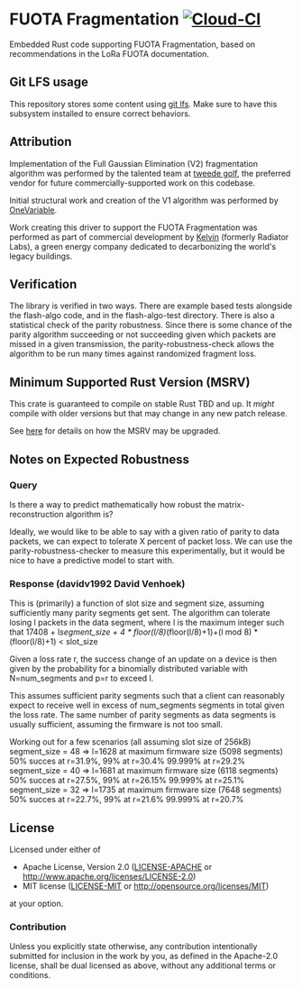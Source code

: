 # FUOTA Fragmentation [![Cloud-CI](https://github.com/Radiator-Labs/fuota-fragmentation-rs/actions/workflows/cloud-ci.yml/badge.svg)](https://github.com/Radiator-Labs/fuota-fragmentation-rs_fw/actions/workflows/cloud-ci.yml)

Embedded Rust code supporting FUOTA Fragmentation, based on recommendations in the LoRa FUOTA documentation.

## Git LFS usage

This repository stores some content using [git lfs](https://git-lfs.com). Make sure to have this subsystem installed to ensure correct behaviors.

## Attribution

Implementation of the Full Gaussian Elimination (V2) fragmentation algorithm was performed by
the talented team at [tweede golf](https://tweedegolf.nl/en), the preferred vendor for future commercially-supported work on this codebase.

Initial structural work and creation of the V1 algorithm was performed by [OneVariable](https://onevariable.com).

Work creating this driver to support the FUOTA Fragmentation was performed as part of commercial
development by [Kelvin](https://kel.vin/) (formerly Radiator Labs), a green energy company
dedicated to decarbonizing the world's legacy buildings.

## Verification

The library is verified in two ways. There are example based tests alongside the flash-algo code, and in the flash-algo-test directory. There is also a statistical check of the parity robustness. Since there is some chance of the parity algorithm succeeding or not succeeding given which packets are missed in a given transmission, the parity-robustness-check allows the algorithm to be run many times against randomized fragment loss.

## Minimum Supported Rust Version (MSRV)

This crate is guaranteed to compile on stable Rust TBD and up. It *might*
compile with older versions but that may change in any new patch release.

See [here](../docs/msrv.md) for details on how the MSRV may be upgraded.

## Notes on Expected Robustness

### Query

Is there a way to predict mathematically how robust the matrix-reconstruction algorithm is?

Ideally, we would like to be able to say with a given ratio of parity to data packets, we can expect to tolerate X percent of packet loss. We can use the parity-robustness-checker to measure this experimentally, but it would be nice to have a predictive model to start with.

### Response (davidv1992 David Venhoek)

This is (primarily) a function of slot size and segment size, assuming sufficiently many parity segments get sent. The algorithm can tolerate losing l packets in the data segment, where l is the maximum integer such that
17408 + l*segment_size + 4 * floor(l/8)*(floor(l/8)+1)+(l mod 8) * (floor(l/8)+1) < slot_size

Given a loss rate r, the success change of an update on a device is then given by the probability for a binomially distributed variable with N=num_segments and p=r to exceed l.

This assumes sufficient parity segments such that a client can reasonably expect to receive well in excess of num_segments segments in total given the loss rate. The same number of parity segments as data segments is usually sufficient, assuming the firmware is not too small.

Working out for a few scenarios (all assuming slot size of 256kB)
segment_size = 48 => l=1628
at maximum firmware size (5098 segments) 50% succes at r=31.9%, 99% at r=30.4% 99.999% at r=29.2%
segment_size = 40 => l=1681
at maximum firmware size (6118 segments) 50% succes at r=27.5%, 99% at r=26.15% 99.999% at r=25.1%
segment_size = 32 => l=1735
at maximum firmware size (7648 segments) 50% succes at r=22.7%, 99% at r=21.6% 99.999% at r=20.7%

## License

Licensed under either of

- Apache License, Version 2.0 ([LICENSE-APACHE](LICENSE-APACHE) or
  <http://www.apache.org/licenses/LICENSE-2.0>)
- MIT license ([LICENSE-MIT](LICENSE-MIT) or <http://opensource.org/licenses/MIT>)

at your option.

### Contribution

Unless you explicitly state otherwise, any contribution intentionally submitted
for inclusion in the work by you, as defined in the Apache-2.0 license, shall be
dual licensed as above, without any additional terms or conditions.
